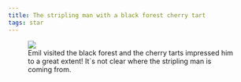 ```yaml
---
title: The stripling man with a black forest cherry tart
tags: star
---
```

<figure class="md:bleed-right md:split-2-1">
<img src="/img/emil-drawing/IMG_1226.jpg">
<figcaption>Emil visited the black forest and the cherry tarts impressed him to a great extent! It´s not clear where the stripling man is coming from.</figcaption>
</figure>